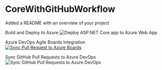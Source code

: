 # CoreWithGitHubWorkflow
Added a README with an overview of your project

Build and Deploy to Azure
![Deploy ASP.NET Core app to Azure Web App](https://github.com/RPagels/CoreWithGitHubWorkflow/workflows/Deploy%20ASP.NET%20Core%20app%20to%20Azure%20Web%20App/badge.svg)

Azure DevOps Agile Boards Integration
[![Sync Pull Request to Azure Boards](https://github.com/RPagels/CoreWithGitHubWorkflow/actions/workflows/Sync%20Pull%20Request%20to%20Azure%20Boards.yml/badge.svg)](https://github.com/RPagels/CoreWithGitHubWorkflow/actions/workflows/Sync%20Pull%20Request%20to%20Azure%20Boards.yml)

Sync GitHub Pull Requests to Azure DevOps
![Sync GitHub Pull Requests to Azure DevOps](https://github.com/danhellem/github-actions-pr-to-work-item)

